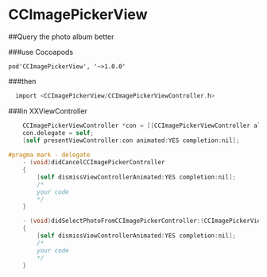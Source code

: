 # CCImagePickerView

##Query the photo album better

###use Cocoapods
```
pod'CCImagePickerView', '~>1.0.0'
```

###then
```Objective-C
  import <CCImagePickerView/CCImagePickerViewController.h>
```
###in XXViewController
```Objective-C
    CCImagePickerViewController *con = [[CCImagePickerViewController alloc] init];
    con.delegate = self;
    [self presentViewController:con animated:YES completion:nil];
  
#pragma mark - delegate
    - (void)didCancelCCImagePickerController
    {
        [self dismissViewControllerAnimated:YES completion:nil];
        /*
        your code
        */
    }

    - (void)didSelectPhotoFromCCImagePickerController:(CCImagePickerViewController *)pikcer result:(NSMutableArray *)cResult
    {
        [self dismissViewControllerAnimated:YES completion:nil];
        /*
        your code
        */
    }
```
